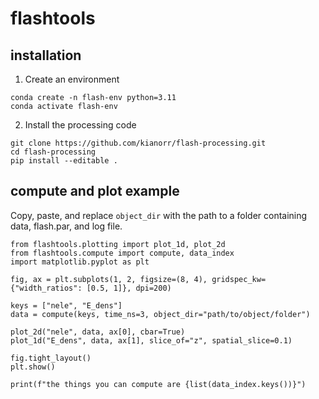 # flashtools

## installation
1. Create an environment

```
conda create -n flash-env python=3.11
conda activate flash-env
```

2. Install the processing code

```
git clone https://github.com/kianorr/flash-processing.git
cd flash-processing
pip install --editable .
```

## compute and plot example
Copy, paste, and replace `object_dir` with the path to a folder containing data, flash.par, and log file.

```
from flashtools.plotting import plot_1d, plot_2d
from flashtools.compute import compute, data_index
import matplotlib.pyplot as plt

fig, ax = plt.subplots(1, 2, figsize=(8, 4), gridspec_kw={"width_ratios": [0.5, 1]}, dpi=200)

keys = ["nele", "E_dens"]
data = compute(keys, time_ns=3, object_dir="path/to/object/folder")

plot_2d("nele", data, ax[0], cbar=True)
plot_1d("E_dens", data, ax[1], slice_of="z", spatial_slice=0.1)

fig.tight_layout()
plt.show()

print(f"the things you can compute are {list(data_index.keys())}")
```
